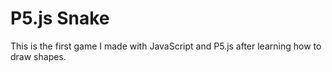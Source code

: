 # P5.js Snake

This is the first game I made with JavaScript and P5.js after learning how to draw shapes. 

